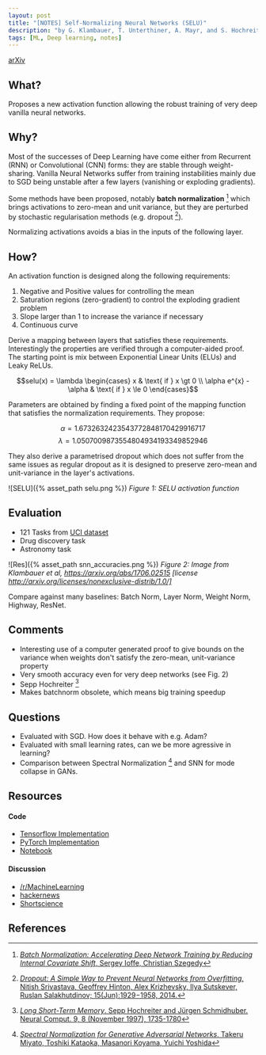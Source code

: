 ```yaml
---
layout: post
title: "[NOTES] Self-Normalizing Neural Networks (SELU)"
description: "by G. Klambauer, T. Unterthiner, A. Mayr, and S. Hochreiter"
tags: [ML, Deep learning, notes]
---
```


[arXiv](https://arxiv.org/abs/1706.02515)

## What?

Proposes a new activation function allowing the robust training of very
deep vanilla neural networks.

## Why?

Most of the successes of Deep Learning have come either from Recurrent (RNN)
or Convolutional (CNN) forms: they are stable through weight-sharing.
Vanilla Neural Networks suffer from training
instabilities mainly due to SGD being unstable after a few layers (vanishing or
exploding gradients).

Some methods have been proposed, notably **batch normalization** [^3] which
brings activations to zero-mean and unit variance, but they are perturbed by
stochastic regularisation methods (e.g. dropout [^2]).

Normalizing activations avoids a bias in the inputs of the following layer.

## How?

An activation function is designed along the following requirements:

1. Negative and Positive values for controlling the mean
2. Saturation regions (zero-gradient) to control the exploding gradient problem
3. Slope larger than 1 to increase the variance if necessary
4. Continuous curve

Derive a mapping between layers that satisfies these requirements. Interestingly
the properties are verified through a computer-aided proof. The starting point
is mix between Exponential Linear Units (ELUs) and Leaky ReLUs.

$$selu(x) = \lambda  \begin{cases} x & \text{ if } x \gt 0 \\ \alpha e^{x} - \alpha & \text{ if } x \le 0 \end{cases}$$

Parameters are obtained by finding a fixed point of the mapping function that
satisfies the normalization requirements. They propose:

$$\alpha = 1.6732632423543772848170429916717$$
$$\lambda = 1.0507009873554804934193349852946$$

They also derive a parametrised dropout which does not suffer from the same issues
as regular dropout as it is designed to preserve zero-mean and unit-variance in
the layer's activations.

![SELU]({% asset_path selu.png %})
*Figure 1: SELU activation function*


## Evaluation

* 121 Tasks from [UCI dataset](https://archive.ics.uci.edu/ml/datasets.html)
* Drug discovery task
* Astronomy task

![Res]({% asset_path snn_accuracies.png %})
*Figure 2: Image from Klambauer et al, https://arxiv.org/abs/1706.02515 [license http://arxiv.org/licenses/nonexclusive-distrib/1.0/]*

Compare against many baselines: Batch Norm, Layer Norm, Weight Norm, Highway, ResNet.

## Comments

* Interesting use of a computer generated proof to give bounds on the variance
when weights don't satisfy the zero-mean, unit-variance property
* Very smooth accuracy even for very deep networks (see Fig. 2)
* Sepp Hochreiter [^1]
* Makes batchnorm obsolete, which means big training speedup

## Questions

* Evaluated with SGD. How does it behave with e.g. Adam?
* Evaluated with small learning rates, can we be more agressive in learning?
* Comparison between Spectral Normalization [^4] and SNN for mode collapse in GANs.

## Resources
#### Code

* [Tensorflow Implementation](https://github.com/bioinf-jku/SNNs)
* [PyTorch Implementation](https://github.com/dannysdeng/selu)
* [Notebook](https://gist.github.com/Drakensberge/2d8a4e8f9ff48e095e12a892b08598ec#file-distribution-ipynb)

#### Discussion

* [/r/MachineLearning](https://www.reddit.com/r/MachineLearning/comments/6g5tg1/r_selfnormalizing_neural_networks_improved_elu/)
* [hackernews](https://news.ycombinator.com/item?id=14527686)
* [Shortscience](http://www.shortscience.org/paper?bibtexKey=journals/corr/1706.02515)

## References

[^1]: [*Long Short-Term Memory*. Sepp Hochreiter and Jürgen Schmidhuber.  Neural Comput. 9, 8 (November 1997), 1735-1780](https://dl.acm.org/citation.cfm?id=1246450)
[^2]: [*Dropout: A Simple Way to Prevent Neural Networks from Overfitting*, Nitish Srivastava, Geoffrey Hinton, Alex Krizhevsky, Ilya Sutskever, Ruslan Salakhutdinov; 15(Jun):1929−1958, 2014.](http://jmlr.org/papers/v15/srivastava14a.html)
[^3]: [*Batch Normalization: Accelerating Deep Network Training by Reducing Internal Covariate Shift*, Sergey Ioffe, Christian Szegedy](https://arxiv.org/abs/1502.03167)
[^4]: [*Spectral Normalization for Generative Adversarial Networks*, Takeru Miyato, Toshiki Kataoka, Masanori Koyama, Yuichi Yoshida](https://openreview.net/forum?id=B1QRgziT-)
